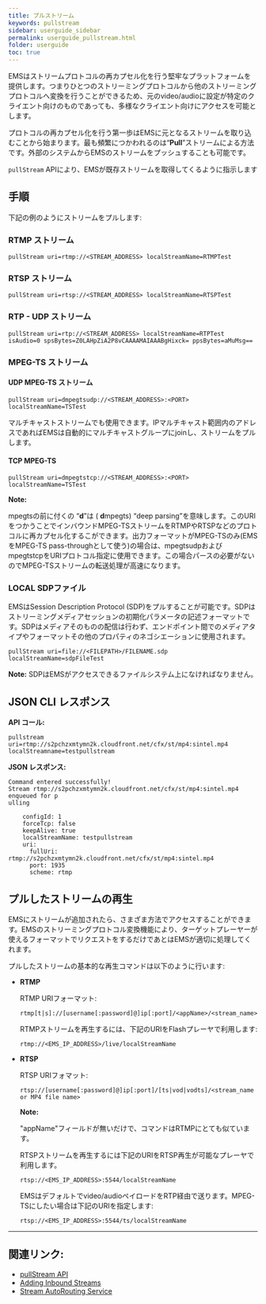 ```yaml
---
title: プルストリーム
keywords: pullstream
sidebar: userguide_sidebar
permalink: userguide_pullstream.html
folder: userguide
toc: true
---
```


EMSはストリームプロトコルの再カプセル化を行う堅牢なプラットフォームを提供します。つまりひとつのストリーミングプロトコルから他のストリーミングプロトコルへ変換を行うことができるため、元のvideo/audioに設定が特定のクライエント向けのものであっても、多様なクライエント向けにアクセスを可能とします。

プロトコルの再カプセル化を行う第一歩はEMSに元となるストリームを取り込むことから始まります。最も頻繁につかわれるのは“**Pull**”ストリームによる方法です。外部のシステムからEMSのストリームをプッシュすることも可能です。



`pullStream` APIにより、EMSが既存ストリームを取得してくるように指示します



## 手順

下記の例のようにストリームをプルします:

### RTMP ストリーム

```
pullStream uri=rtmp://<STREAM_ADDRESS> localStreamName=RTMPTest
```



### RTSP ストリーム

```
pullStream uri=rtsp://<STREAM_ADDRESS> localStreamName=RTSPTest
```



### RTP - UDP ストリーム

```
pullStream uri=rtp://<STREAM_ADDRESS> localStreamName=RTPTest isAudio=0 spsBytes=Z0LAHpZiA2P8vCAAAAMAIAAABgHixck= ppsBytes=aMuMsg==
```



### MPEG-TS ストリーム

#### UDP MPEG-TS ストリーム

```
pullStream uri=dmpegtsudp://<STREAM_ADDRESS>:<PORT> localStreamName=TSTest
```

マルチキャストストリームでも使用できます。IPマルチキャスト範囲内のアドレスであればEMSは自動的にマルチキャストグループにjoinし、ストリームをプルします。


#### TCP MPEG-TS

```
pullStream uri=dmpegtstcp://<STREAM_ADDRESS>:<PORT> localStreamName=TSTest
```

**Note:**

mpegtsの前に付くの “**d**”は ( **d**mpegts) “deep parsing”を意味します。このURIをつかうことでインバウンドMPEG-TSストリームをRTMPやRTSPなどのプロトコルに再カプセル化するこができます。出力フォーマットがMPEG-TSのみ(EMSをMPEG-TS pass-throughとして使う)の場合は、mpegtsudpおよび mpegtstcpをURIプロトコル指定に使用できます。この場合パースの必要がないのでMPEG-TSストリームの転送処理が高速になります。



### LOCAL SDPファイル

EMSはSession Description Protocol (SDP)をプルすることが可能です。SDPはストリーミングメディアセッションの初期化パラメータの記述フォーマットです。SDPはメディアそのものの配信は行わず、エンドポイント間でのメディアタイプやフォーマットその他のプロパティのネゴシエーションに使用されます。


```
pullStream uri=file://<FILEPATH>/FILENAME.sdp localStreamName=sdpFileTest
```

**Note:**
SDPはEMSがアクセスできるファイルシステム上になければなりません。




## JSON CLI レスポンス

**API コール:**

```
pullstream uri=rtmp://s2pchzxmtymn2k.cloudfront.net/cfx/st/mp4:sintel.mp4 localStreamname=testpullstream
```

**JSON レスポンス:**

```
Command entered successfully!
Stream rtmp://s2pchzxmtymn2k.cloudfront.net/cfx/st/mp4:sintel.mp4 enqueued for p
ulling

    configId: 1
    forceTcp: false
    keepAlive: true
    localStreamName: testpullstream
    uri:
      fullUri: rtmp://s2pchzxmtymn2k.cloudfront.net/cfx/st/mp4:sintel.mp4
      port: 1935
      scheme: rtmp
```



## プルしたストリームの再生

EMSにストリームが追加されたら、さまざま方法でアクセスすることができます。EMSのストリーミングプロトコル変換機能により、ターゲットプレーヤーが使えるフォーマットでリクエストをするだけであとはEMSが適切に処理してくれます。


プルしたストリームの基本的な再生コマンドは以下のように行います:


- **RTMP**

  RTMP URIフォーマット:

  ```
  rtmp[t|s]://[username[:password]@]ip[:port]/<appName>/<stream_name>
  ```

  RTMPストリームを再生するには、下記のURIをFlashプレーヤで利用します:

  ```
  rtmp://<EMS_IP_ADDRESS>/live/localStreamName
  ```

- **RTSP**

  RTSP URIフォマット:

  ```
  rtsp://[username[:password]@]ip[:port]/[ts|vod|vodts]/<stream_name or MP4 file name>
  ```

  **Note:**

  "appName"フィールドが無いだけで、コマンドはRTMPにとても似ています。

  RTSPストリームを再生するには下記のURIをRTSP再生が可能なプレーヤで利用します。


  ```
  rtsp://<EMS_IP_ADDRESS>:5544/localStreamName
  ```

  EMSはデフォルトでvideo/audioペイロードをRTP経由で送ります。MPEG-TSにしたい場合は下記のURIを指定します:

  ```
  rtsp://<EMS_IP_ADDRESS>:5544/ts/localStreamName
  ```

------

## 関連リンク:

- [pullStream API](api_pullStream.html)
- [Adding Inbound Streams](userguide_add.html#adding-inbound-live-streams)
- [Stream AutoRouting Service](evowebservices_streamautorouting.html)
